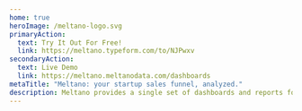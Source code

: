 ```yaml
---
home: true
heroImage: /meltano-logo.svg
primaryAction:
  text: Try It Out For Free!
  link: https://meltano.typeform.com/to/NJPwxv
secondaryAction:
  text: Live Demo
  link: https://meltano.meltanodata.com/dashboards
metaTitle: "Meltano: your startup sales funnel, analyzed."
description: Meltano provides a single set of dashboards and reports for the entire marketing sales funnel and customer journey.
---
```

